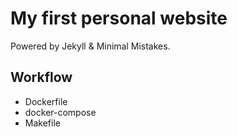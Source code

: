 # My first personal website

Powered by Jekyll & Minimal Mistakes.

## Workflow

- Dockerfile
- docker-compose
- Makefile
